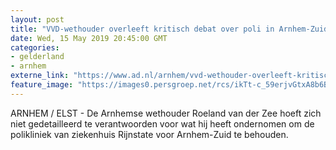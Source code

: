 ```yaml
---
layout: post
title: "VVD-wethouder overleeft kritisch debat over poli in Arnhem-Zuid"
date: Wed, 15 May 2019 20:45:00 GMT
categories: 
- gelderland 
- arnhem 
externe_link: "https://www.ad.nl/arnhem/vvd-wethouder-overleeft-kritisch-debat-over-poli-in-arnhem-zuid~a330b639/"
feature_image: "https://images0.persgroep.net/rcs/ikTt-c_59erjvGtxA8b6BoSgzag/diocontent/139663287/_fitwidth/400/?appId=21791a8992982cd8da851550a453bd7f&quality=0.7"
---
```


ARNHEM / ELST - De Arnhemse wethouder Roeland van der Zee hoeft zich niet gedetailleerd te verantwoorden voor wat hij heeft ondernomen om de polikliniek van ziekenhuis Rijnstate voor Arnhem-Zuid te behouden.
